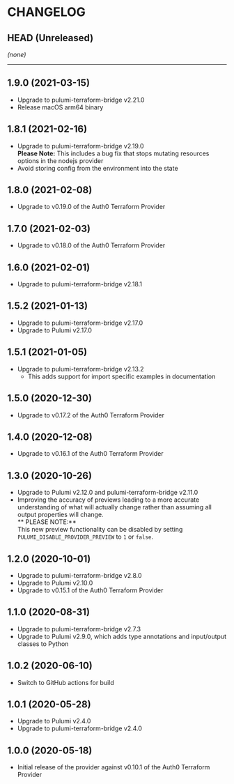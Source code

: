 CHANGELOG
=========

## HEAD (Unreleased)
_(none)_

---

## 1.9.0 (2021-03-15)
* Upgrade to pulumi-terraform-bridge v2.21.0
* Release macOS arm64 binary

## 1.8.1 (2021-02-16)
* Upgrade to pulumi-terraform-bridge v2.19.0  
  **Please Note:** This includes a bug fix that stops mutating resources options in the nodejs provider
* Avoid storing config from the environment into the state

## 1.8.0 (2021-02-08)
* Upgrade to v0.19.0 of the Auth0 Terraform Provider

## 1.7.0 (2021-02-03)
* Upgrade to v0.18.0 of the Auth0 Terraform Provider

## 1.6.0 (2021-02-01)
* Upgrade to pulumi-terraform-bridge v2.18.1

## 1.5.2 (2021-01-13)
* Upgrade to pulumi-terraform-bridge v2.17.0
* Upgrade to Pulumi v2.17.0

## 1.5.1 (2021-01-05)
* Upgrade to pulumi-terraform-bridge v2.13.2
  * This adds support for import specific examples in documentation

## 1.5.0 (2020-12-30)
* Upgrade to v0.17.2 of the Auth0 Terraform Provider

## 1.4.0 (2020-12-08)
* Upgrade to v0.16.1 of the Auth0 Terraform Provider

## 1.3.0 (2020-10-26)
* Upgrade to Pulumi v2.12.0 and pulumi-terraform-bridge v2.11.0
* Improving the accuracy of previews leading to a more accurate understanding of what will actually change rather than assuming all output properties will change.  
  ** PLEASE NOTE:**  
  This new preview functionality can be disabled by setting `PULUMI_DISABLE_PROVIDER_PREVIEW` to `1` or `false`.

## 1.2.0 (2020-10-01)
* Upgrade to pulumi-terraform-bridge v2.8.0
* Upgrade to Pulumi v2.10.0
* Upgrade to v0.15.1 of the Auth0 Terraform Provider

## 1.1.0 (2020-08-31)
* Upgrade to pulumi-terraform-bridge v2.7.3
* Upgrade to Pulumi v2.9.0, which adds type annotations and input/output classes to Python

## 1.0.2 (2020-06-10)
* Switch to GitHub actions for build

## 1.0.1 (2020-05-28)
* Upgrade to Pulumi v2.4.0
* Upgrade to pulumi-terraform-bridge v2.4.0

## 1.0.0 (2020-05-18)
* Initial release of the provider against v0.10.1 of the Auth0 Terraform Provider
